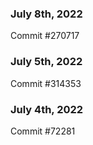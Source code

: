 ### July 8th, 2022

Commit #270717

### July 5th, 2022

Commit #314353


### July 4th, 2022

Commit #72281
